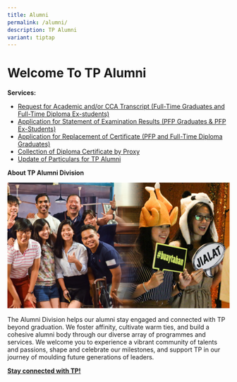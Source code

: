 ```yaml
---
title: Alumni
permalink: /alumni/
description: TP Alumni
variant: tiptap
---
```

# Welcome To TP Alumni

**Services:**

* [Request for Academic and/or CCA Transcript (Full-Time Graduates and Full-Time Diploma Ex-students)](https://forms.office.com/Pages/ResponsePage.aspx?id=8JupJXKOKkeuUK373w328f7NKu41pF1HmT2QIhnDMy5UNjhHTlo4MVhSMEtDSVJLOTY5M1gyOUNUMS4u)
* [Application for Statement of Examination Results (PFP Graduates & PFP Ex-Students) ](https://forms.office.com/Pages/ResponsePage.aspx?id=8JupJXKOKkeuUK373w328f7NKu41pF1HmT2QIhnDMy5UNU9NVlRQNjA0QjlTVlg3UEI4TkY5Vlc2QS4u)
* [Application for Replacement of Certificate (PFP and Full-Time Diploma Graduates)](https://forms.office.com/Pages/ResponsePage.aspx?id=8JupJXKOKkeuUK373w328f7NKu41pF1HmT2QIhnDMy5UOFdEWlZQRDZJRUswNjNMWjZQTE9DODIwQy4u)
* [Collection of Diploma Certificate by Proxy](https://forms.office.com/Pages/ResponsePage.aspx?id=8JupJXKOKkeuUK373w328f7NKu41pF1HmT2QIhnDMy5UMzFJQ01ZRUczUTdIRkU0RjdLSjY5NllHRi4u)
* [Update of Particulars for TP Alumni](https://form.gov.sg/#!/5eec8b9da56c390011f8583d)





**About TP Alumni Division**

 ![](/images/Alumni_About%20TP%20Alumni.jpg)

The Alumni Division helps our alumni stay engaged and connected with TP beyond graduation. We foster affinity, cultivate warm ties, and build a cohesive alumni body through our diverse array of programmes and services. We welcome you to experience a vibrant community of talents and passions, shape and celebrate our milestones, and support TP in our journey of moulding future generations of leaders.



**[Stay connected with TP!](https://www.tp.edu.sg/landing/alumni.html)**